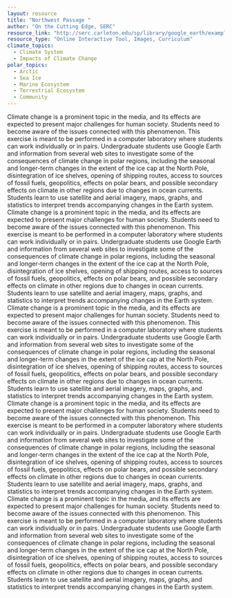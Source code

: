 ```yaml
---
layout: resource
title: "Northwest Passage "
author: "On the Cutting Edge, SERC"
resource_link: "http://serc.carleton.edu/sp/library/google_earth/examples/northwest_passage.html"
resource_type: "Online Interactive Tool, Images, Curriculum"
climate_topics:
  - Climate System
  - Impacts of Climate Change
polar_topics:
  - Arctic
  - Sea Ice
  - Marine Ecosystem
  - Terrestrial Ecosystem
  - Community
---
```


Climate change is a prominent topic in the media, and its effects are expected to present major challenges for human society. Students need to become aware of the issues connected with this phenomenon.
This exercise is meant to be performed in a computer laboratory where students can  work individually or in pairs.  Undergraduate students use Google Earth and information from several web sites to investigate some of the consequences of climate change in polar regions, including the seasonal and longer-term changes in the extent of the ice cap at the North Pole, disintegration of ice shelves, opening of shipping routes, access to sources of fossil fuels, geopolitics, effects on polar bears, and possible secondary effects on climate in other regions due to changes in ocean currents. 
Students learn to use satellite and aerial imagery, maps, graphs, and statistics to interpret trends accompanying changes in the Earth system. Climate change is a prominent topic in the media, and its effects are expected to present major challenges for human society. Students need to become aware of the issues connected with this phenomenon.
This exercise is meant to be performed in a computer laboratory where students can  work individually or in pairs.  Undergraduate students use Google Earth and information from several web sites to investigate some of the consequences of climate change in polar regions, including the seasonal and longer-term changes in the extent of the ice cap at the North Pole, disintegration of ice shelves, opening of shipping routes, access to sources of fossil fuels, geopolitics, effects on polar bears, and possible secondary effects on climate in other regions due to changes in ocean currents. 
Students learn to use satellite and aerial imagery, maps, graphs, and statistics to interpret trends accompanying changes in the Earth system. Climate change is a prominent topic in the media, and its effects are expected to present major challenges for human society. Students need to become aware of the issues connected with this phenomenon.
This exercise is meant to be performed in a computer laboratory where students can  work individually or in pairs.  Undergraduate students use Google Earth and information from several web sites to investigate some of the consequences of climate change in polar regions, including the seasonal and longer-term changes in the extent of the ice cap at the North Pole, disintegration of ice shelves, opening of shipping routes, access to sources of fossil fuels, geopolitics, effects on polar bears, and possible secondary effects on climate in other regions due to changes in ocean currents. 
Students learn to use satellite and aerial imagery, maps, graphs, and statistics to interpret trends accompanying changes in the Earth system. Climate change is a prominent topic in the media, and its effects are expected to present major challenges for human society. Students need to become aware of the issues connected with this phenomenon.
This exercise is meant to be performed in a computer laboratory where students can  work individually or in pairs.  Undergraduate students use Google Earth and information from several web sites to investigate some of the consequences of climate change in polar regions, including the seasonal and longer-term changes in the extent of the ice cap at the North Pole, disintegration of ice shelves, opening of shipping routes, access to sources of fossil fuels, geopolitics, effects on polar bears, and possible secondary effects on climate in other regions due to changes in ocean currents. 
Students learn to use satellite and aerial imagery, maps, graphs, and statistics to interpret trends accompanying changes in the Earth system. Climate change is a prominent topic in the media, and its effects are expected to present major challenges for human society. Students need to become aware of the issues connected with this phenomenon.
This exercise is meant to be performed in a computer laboratory where students can  work individually or in pairs.  Undergraduate students use Google Earth and information from several web sites to investigate some of the consequences of climate change in polar regions, including the seasonal and longer-term changes in the extent of the ice cap at the North Pole, disintegration of ice shelves, opening of shipping routes, access to sources of fossil fuels, geopolitics, effects on polar bears, and possible secondary effects on climate in other regions due to changes in ocean currents. 
Students learn to use satellite and aerial imagery, maps, graphs, and statistics to interpret trends accompanying changes in the Earth system.
